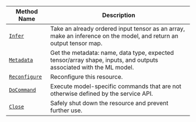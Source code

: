 <!-- prettier-ignore -->
| Method Name | Description |
| ----------- | ----------- |
| [`Infer`](/services/ml/deploy/#infer) | Take an already ordered input tensor as an array, make an inference on the model, and return an output tensor map. |
| [`Metadata`](/services/ml/deploy/#metadata) | Get the metadata: name, data type, expected tensor/array shape, inputs, and outputs associated with the ML model. |
| [`Reconfigure`](/services/ml/deploy/#reconfigure) | Reconfigure this resource. |
| [`DoCommand`](/services/ml/deploy/#docommand) | Execute model-specific commands that are not otherwise defined by the service API. |
| [`Close`](/services/ml/deploy/#close) | Safely shut down the resource and prevent further use. |

